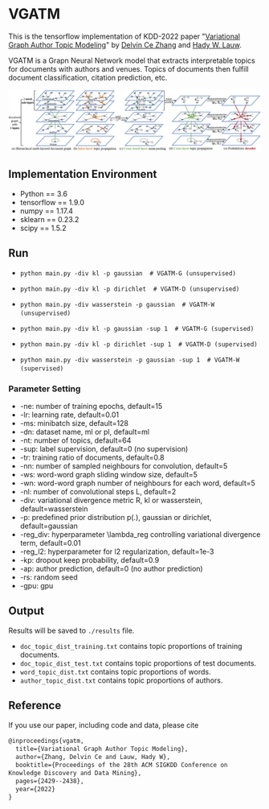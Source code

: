 # VGATM
This is the tensorflow implementation of KDD-2022 paper "[Variational Graph Author Topic Modeling](/paper/KDD22-VGATM.pdf)" by [Delvin Ce Zhang](http://delvincezhang.com/) and [Hady W. Lauw](http://www.hadylauw.com/home).

VGATM is a Grapn Neural Network model that extracts interpretable topics for documents with authors and venues. Topics of documents then fulfill document classification, citation prediction, etc.

![](/paper/model_architecture.JPG)

## Implementation Environment
- Python == 3.6
- tensorflow == 1.9.0
- numpy == 1.17.4
- sklearn == 0.23.2
- scipy == 1.5.2

## Run
- `python main.py -div kl -p gaussian  # VGATM-G (unsupervised)`
- `python main.py -div kl -p dirichlet  # VGATM-D (unsupervised)`
- `python main.py -div wasserstein -p gaussian  # VGATM-W (unsupervised)`

- `python main.py -div kl -p gaussian -sup 1  # VGATM-G (supervised)`
- `python main.py -div kl -p dirichlet -sup 1  # VGATM-D (supervised)`
- `python main.py -div wasserstein -p gaussian -sup 1  # VGATM-W (supervised)`

### Parameter Setting
- -ne: number of training epochs, default=15
- -lr: learning rate, default=0.01
- -ms: minibatch size, default=128
-	-dn: dataset name, ml or pl, default=ml
-	-nt: number of topics, default=64
-	-sup: label supervision, default=0 (no supervision)
-	-tr: training ratio of documents, default=0.8
-	-nn: number of sampled neighbours for convolution, default=5
-	-ws: word-word graph sliding window size, default=5
-	-wn: word-word graph number of neighbours for each word, default=5
-	-nl: number of convolutional steps L, default=2
-	-div: variational divergence metric R, kl or wasserstein, default=wasserstein
-	-p: predefined prior distribution p(.), gaussian or dirichlet, default=gaussian
-	-reg_div: hyperparameter \lambda_reg controlling variational divergence term, default=0.01
-	-reg_l2: hyperparameter for l2 regularization, default=1e-3
-	-kp: dropout keep probability, default=0.9
-	-ap: author prediction, default=0 (no author prediction)
-	-rs: random seed
-	-gpu: gpu

## Output
Results will be saved to `./results` file.
- `doc_topic_dist_training.txt` contains topic proportions of training documents.
- `doc_topic_dist_test.txt` contains topic proportions of test documents.
- `word_topic_dist.txt` contains topic proportions of words.
- `author_topic_dist.txt` contains topic proportions of authors.

## Reference
If you use our paper, including code and data, please cite

```
@inproceedings{vgatm,
  title={Variational Graph Author Topic Modeling},
  author={Zhang, Delvin Ce and Lauw, Hady W},
  booktitle={Proceedings of the 28th ACM SIGKDD Conference on Knowledge Discovery and Data Mining},
  pages={2429--2438},
  year={2022}
}
```
